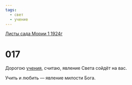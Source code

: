 ```yaml
---
tags:
  - свет
  - учение
---
```


[Листы сада Мории 1 1924г](/agni/1924)

# 017
Дорогою [учения](/tag/#учение), считаю, явление Света сойдёт на вас.   

Учить и любить — явление милости Бога.   

